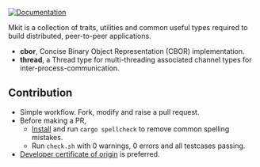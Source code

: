 [![Documentation](https://docs.rs/mkit/badge.svg?style=flat-square)](https://docs.rs/mkit)

Mkit is a collection of traits, utilities and common useful types required
to build distributed, peer-to-peer applications.

* __cbor__, Concise Binary Object Representation (CBOR) implementation.
* __thread__, a Thread type for multi-threading associated channel types
  for inter-process-communication.

Contribution
------------

* Simple workflow. Fork, modify and raise a pull request.
* Before making a PR,
  * [Install][spellcheck] and run `cargo spellcheck` to remove common spelling mistakes.
  * Run `check.sh` with 0 warnings, 0 errors and all testcases passing.
* [Developer certificate of origin][dco] is preferred.

[spellcheck]: https://github.com/drahnr/cargo-spellcheck
[dco]: https://developercertificate.org/
